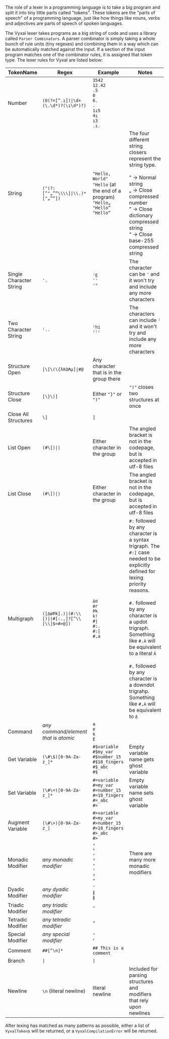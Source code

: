 The role of a lexer in a programming language is to take a big program and split it into tiny little parts called "tokens". These tokens are the "parts of speech" of a programming language, just like how things like nouns, verbs and adjectives are parts of speech of spoken languages.

The Vyxal lexer takes programs as a big string of code and uses a library called `Parser Combinators`. A parser combinator is simply taking a whole bunch of rule units (tiny regexes) and combining them in a way which can be automatically matched against the input. If a section of the input program matches one of the combinator rules, it is assigned that token type. The lexer rules for Vyxal are listed below:

| TokenName               	| Regex                                         	| Example                                                                                       	| Notes                                                                                                                                                                                                                                                                                                                                                            	|
|-------------------------	|-----------------------------------------------	|-----------------------------------------------------------------------------------------------	|------------------------------------------------------------------------------------------------------------------------------------------------------------------------------------------------------------------------------------------------------------------------------------------------------------------------------------------------------------------	|
| Number                  	| `(0(?=[^.ı])\|\d+(\.\d*)?(\ı\d*)?)`           	| `3542`<br>`12.42`<br>`.5`<br>`0`<br>`6.`<br>`.`<br>`1ı5`<br>`4ı`<br>`ı3`<br>`.ı.`             	|                                                                                                                                                                                                                                                                                                                                                                  	|
| String                  	| `("(?:[^"„”“\\\\]\|\\.)*["„”“])`              	| `"Hello, World"`<br>`"Hello` (at the end of a program)<br>`"Hello„`<br>`"Hello”`<br>`"Hello“` 	| The four different string closers represent the string type.<br><br>" -> Normal string<br>„ -> Close compressed number<br>” -> Close dictionary compressed string<br>“ -> Close base-255 compressed string                                                                                                                                                       	|
| Single Character String 	| `'.`                                          	| `'E`<br>`''`<br>`'"`                                                                          	| The character can be `'` and it won't try and include any more characters                                                                                                                                                                                                                                                                                        	|
| Two Character String    	| `ᶴ..`                                         	| `ᶴhi`<br>`ᶴᶴᶴ`                                                                                	| The characters can include `ᶴ` and it won't try and include any more characters                                                                                                                                                                                                                                                                                  	|
| Structure Open          	| `[\[\(\{λƛΩ₳µ]\|#@`                           	| Any character that is in the group there                                                      	|                                                                                                                                                                                                                                                                                                                                                                  	|
| Structure Close         	| `[\}\)]`                                      	| Either `"}"` or `")"`                                                                         	| `")"` closes two structures at once                                                                                                                                                                                                                                                                                                                              	|
| Close All Structures    	| `\]`                                          	| `]`                                                                                           	|                                                                                                                                                                                                                                                                                                                                                                  	|
| List Open               	| `(#\[)\|⟨`                                    	| Either character in the group                                                                 	| The angled bracket is not in the codepage, but is accepted in utf-8 files                                                                                                                                                                                                                                                                                        	|
| List Close              	| `(#\])\|⟩`                                    	| Either character in the group                                                                 	| The angled bracket is not in the codepage, but is accepted in utf-8 files                                                                                                                                                                                                                                                                                        	|
| Multigraph              	| `([∆øÞk].)\|(#:\\[)\|(#[:.,]?[^\\[\\]$=#>@])` 	| `∆o`<br>`ør`<br>`Þk`<br>`k!`<br>`#\|`<br>`#:.`<br>`#:[`<br>`#,a`                              	| `#:` followed by any character is a syntax trigraph. The `#:[` case needed to be explicitly defined for lexing priority reasons.<br><br>`#.` followed by any character is a updot trigraph. Something like `#.A` will be equivalent to a literal `Ȧ`<br><br>`#,` followed by any character is a downdot trigrahp. Something like `#,A` will be equivalent to `Ạ` 	|
| Command                 	| *any command/element that is atomic*          	| `a`<br>`e`<br>`k`<br>`E`                                                                      	|                                                                                                                                                                                                                                                                                                                                                                  	|
| Get Variable            	| `(\#\$)[0-9A-Za-z_]*`                         	| `#$variable`<br>`#$my_var`<br>`#$number_15`<br>`#$18_fingers`<br>`#$_abc`<br>`#$`             	| Empty variable name gets ghost variable                                                                                                                                                                                                                                                                                                                          	|
| Set Variable            	| `(\#\=)[0-9A-Za-z_]*`                         	| `#=variable`<br>`#=my_var`<br>`#=number_15`<br>`#=18_fingers`<br>`#=_abc`<br>`#=`             	| Empty variable name sets ghost variable                                                                                                                                                                                                                                                                                                                          	|
| Augment Variable        	| `(\#\>)[0-9A-Za-z_]`                          	| `#>variable`<br>`#>my_var`<br>`#>number_15`<br>`#>18_fingers`<br>`#>_abc`<br>`#>`             	|                                                                                                                                                                                                                                                                                                                                                                  	|
| Monadic Modifier        	| *any monadic modifier*                        	| `ᵃ`<br>`ᵇ`<br>`ᶜ`<br>`ᵈ`<br>`ᵉ`<br>`ᶠ`<br>`ᶢ`<br>`ᴴ`                                          	| There are many more monadic modifiers                                                                                                                                                                                                                                                                                                                            	|
| Dyadic Modifier         	| *any dyadic modifier*                         	| `″`<br>`∥`<br>`∦`                                                                             	|                                                                                                                                                                                                                                                                                                                                                                  	|
| Triadic Modifier        	| *any triadic modifier*                        	| `‴`                                                                                           	|                                                                                                                                                                                                                                                                                                                                                                  	|
| Tetradic Modifier       	| *any tetradic modifier*                       	| `⁴`                                                                                           	|                                                                                                                                                                                                                                                                                                                                                                  	|
| Special Modifier        	| *any special modifier*                        	| `ᵗ`<br>`ᵜ`                                                                                    	|                                                                                                                                                                                                                                                                                                                                                                  	|
| Comment                 	| `##[^\n]*`                                    	| `## This is a comment`                                                                        	|                                                                                                                                                                                                                                                                                                                                                                  	|
| Branch                  	| `\|`                                          	| `\|`                                                                                          	|                                                                                                                                                                                                                                                                                                                                                                  	|
| Newline                 	| `\n` (literal newline)                        	| literal newline                                                                               	| Included for parsing structures and modifiers that rely upon newlines                                                                                                                                                                                                                                                                                            	|


After lexing has matched as many patterns as possible, either a list of `VyxalToken`s will be returned, or a `VyxalCompilationError` will be returned.
